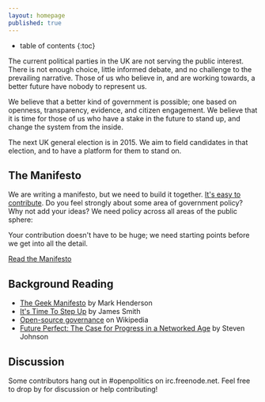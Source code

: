 ```yaml
---
layout: homepage
published: true
---
```

* table of contents 
{:toc}

The current political parties in the UK are not serving the public interest. There is not enough choice, little informed debate, and no challenge to the prevailing narrative. Those of us who believe in, and are working towards, a better future have nobody to represent us.

We believe that a better kind of government is possible; one based on openness, transparency, evidence, and citizen engagement. We believe that it is time for those of us who have a stake in the future to stand up, and change the system from the inside.

The next UK general election is in 2015. We aim to field candidates in that election, and to have a platform for them to stand on.


## The Manifesto

We are writing a manifesto, but we need to build it together. [It's easy to contribute](contributing.html). Do you feel strongly about some area of government policy? Why not add your ideas? We need policy across all areas of the public sphere:

Your contribution doesn't have to be huge; we need starting points before we get into all the detail.

<a href='manifesto' class='btn btn-primary btn-lg'>Read the Manifesto</a>

## Background Reading

* [The Geek Manifesto](http://geekmanifesto.wordpress.com/about/) by Mark Henderson
* [It's Time To Step Up](http://floppy.org.uk/blog/2013/07/05/its-time-to-step-up/) by James Smith
* [Open-source governance](https://en.wikipedia.org/wiki/Open-source_governance) on Wikipedia
* [Future Perfect: The Case for Progress in a Networked Age](http://books.google.co.uk/books/about/Future_Perfect.html?id=658_qrR_rtUC) by Steven Johnson

## Discussion

Some contributors hang out in #openpolitics on irc.freenode.net. Feel free to drop by for discussion or help contributing!

